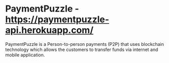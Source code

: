 # PaymentPuzzle - https://paymentpuzzle-api.herokuapp.com/
PaymentPuzzle is a Person-to-person payments (P2P) that uses blockchain technology which allows the customers to transfer funds via internet and  mobile application.

